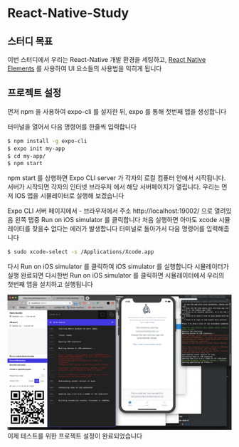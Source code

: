 # React-Native-Study
## 스터디 목표
이번 스터디에서 우리는 React-Native 개발 환경을 세팅하고, [React Native Elements](https://react-native-training.github.io/react-native-elements/) 를 사용하여 UI 요소들의 사용법을 익히게 됩니다

## 프로젝트 설정
먼저 npm 을 사용하여 expo-cli 를 설지한 뒤,
expo 를 통해 첫번째 앱을 생성합니다

터미널을 열어서 다음 명령어를 한줄씩 입력합니다
```sh
$ npm install -g expo-cli
$ expo init my-app
$ cd my-app/
$ npm start
```

npm start 를 싱행하면 Expo CLI server 가 각자의 로컬 컴퓨터 안에서 시작됩니다.
서버가 시작되면 각자의 인터넷 브라우저 에서 해당 서버페이지가 열립니다.
우리는 먼저 IOS 앱을 시뮬레이터로 실행해 보겠습니다

Expo CLI 서버 페이지에서 - 브라우저에서 주소 http://localhost:19002/ 으로 열려있음
왼쪽 탭중 Run on iOS simulator 를 클릭합니다
처음 실행하면 아마도 xcode 시뮬레이터를 찾을수 없다는 에러가 발생합니다
터미널로 돌아가서 다음 명령어를 입력해줍니다
``` sh
$ sudo xcode-select -s /Applications/Xcode.app
``` 

다시 Run on iOS simulator 를 클릭하여 iOS simulator 를 실행합니다
시뮬레이터가 실행 완료되면 다시한번 Run on iOS simulator 를 클릭하면 시뮬레이터에서 우리의 첫번째 앱을 설치하고 실행됩니다

<img src="https://github.com/yjsplay2002/React-Native-Study/blob/master/%E1%84%89%E1%85%B3%E1%84%8F%E1%85%B3%E1%84%85%E1%85%B5%E1%86%AB%E1%84%89%E1%85%A3%E1%86%BA%202019-05-19%20%E1%84%8B%E1%85%A9%E1%84%92%E1%85%AE%204.00.45.png">
이제 테스트를 위한 프로젝트 설정이 완료되었습니다
